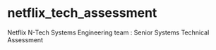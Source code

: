 # netflix_tech_assessment
Netflix N-Tech Systems Engineering team : Senior Systems Technical Assessment
